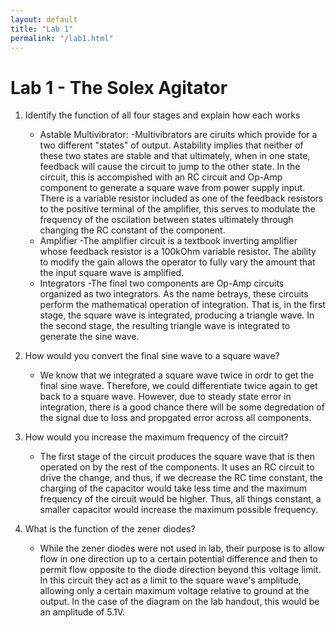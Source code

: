 ```yaml
---
layout: default
title: "Lab 1"
permalink: "/lab1.html"
---
```


Lab 1 - The Solex Agitator
==========================

1. Identify the function of all four stages and explain how each works
    - Astable Multivibrator:
	-Multivibrators are ciruits which provide for a two different "states" of output. Astability implies that neither of these two states are stable and that ultimately, when in one state, feedback will cause the circuit to jump to the other state. In the circuit, this is accompished with an RC circuit and Op-Amp component to generate a square wave from power supply input. There is a variable resistor included as one of the feedback resistors to the positive terminal of the amplifier, this serves to modulate the frequency of the oscilation between states ultimately through changing the RC constant of the component.
    - Amplifier
	-The amplifier circuit is a textbook inverting amplifier whose feedback resistor is a 100kOhm variable resistor. The ability to modify the gain allows the operator to fully vary the amount that the input square wave is amplified.  
    - Integrators 
	-The final two components are Op-Amp circuits organized as two integrators. As the name betrays, these circuits perform the mathematical operation of integration. That is, in the first stage, the square wave is integrated, producing a triangle wave. In the second stage, the resulting triangle wave is integrated to generate the sine wave.


2. How would you convert the final sine wave to a square wave? 
    - We know that we integrated a square wave twice in ordr to get the final sine wave. Therefore, we could differentiate twice again to get back to a square wave. However, due to steady state error in integration, there is a good chance there will be some degredation of the signal due to loss and propgated error across all components. 

3. How would you increase the maximum frequency of the circuit? 
    - The first stage of the circuit produces the square wave that is then operated on by the rest of the components. It uses an RC circuit to drive the change, and thus, if we decrease the RC time constant, the charging of the capacitor would take less time and the maximum frequency of the circuit would be higher. Thus, all things constant, a smaller capacitor would increase the maximum possible frequency.

4. What is the function of the zener diodes? 
    - While the zener diodes were not used in lab, their purpose is to allow flow in one direction up to a certain potential difference and then to permit flow opposite to the diode direction beyond this voltage limit. In this circuit they act as a limit to the square wave's amplitude, allowing only a certain maximum voltage relative to ground at the output. In the case of the diagram on the lab handout, this would be an amplitude of 5.1V. 

